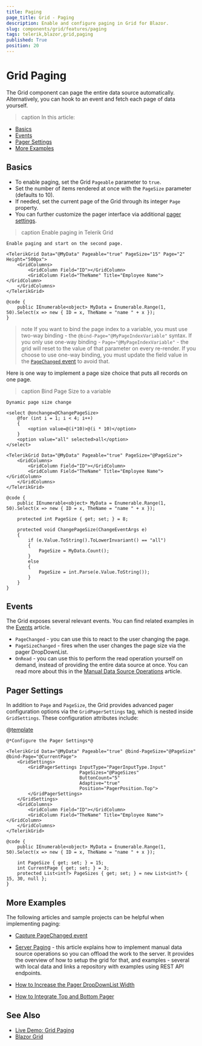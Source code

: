 ```yaml
---
title: Paging
page_title: Grid - Paging
description: Enable and configure paging in Grid for Blazor.
slug: components/grid/features/paging
tags: telerik,blazor,grid,paging
published: True
position: 20
---
```


# Grid Paging

The Grid component can page the entire data source automatically. Alternatively, you can hook to an event and fetch each page of data yourself.

>caption In this article:

* [Basics](#basics)
* [Events](#events)
* [Pager Settings](#pager-settings)
* [More Examples](#more-examples)


## Basics

* To enable paging, set the Grid `Pageable` parameter to `true`.
* Set the number of items rendered at once with the `PageSize` parameter (defaults to 10).
* If needed, set the current page of the Grid through its integer `Page` property.
* You can further customize the pager interface via additional [pager settings](#pager-settings).

>caption Enable paging in Telerik Grid

````RAZOR
Enable paging and start on the second page.

<TelerikGrid Data="@MyData" Pageable="true" PageSize="15" Page="2" Height="500px">
	<GridColumns>
		<GridColumn Field="ID"></GridColumn>
		<GridColumn Field="TheName" Title="Employee Name"></GridColumn>
	</GridColumns>
</TelerikGrid>

@code {
	public IEnumerable<object> MyData = Enumerable.Range(1, 50).Select(x => new { ID = x, TheName = "name " + x });
}
````

>note If you want to bind the page index to a variable, you must use two-way binding - the `@bind-Page="@MyPageIndexVariable"` syntax. If you only use one-way binding -  `Page="@MyPageIndexVariable"` - the grid will reset to the value of that parameter on every re-render. If you choose to use one-way binding, you must update the field value in the [`PageChanged` event](slug://grid-events#pagechanged) to avoid that.

Here is one way to implement a page size choice that puts all records on one page.

>caption Bind Page Size to a variable

````RAZOR
Dynamic page size change

<select @onchange=@ChangePageSize>
	@for (int i = 1; i < 4; i++)
	{
		<option value=@(i*10)>@(i * 10)</option>
	}
	<option value="all" selected>all</option>
</select>

<TelerikGrid Data="@MyData" Pageable="true" PageSize="@PageSize">
	<GridColumns>
		<GridColumn Field="ID"></GridColumn>
		<GridColumn Field="TheName" Title="Employee Name"></GridColumn>
	</GridColumns>
</TelerikGrid>

@code {
	public IEnumerable<object> MyData = Enumerable.Range(1, 50).Select(x => new { ID = x, TheName = "name " + x });

	protected int PageSize { get; set; } = 8;

	protected void ChangePageSize(ChangeEventArgs e)
	{
		if (e.Value.ToString().ToLowerInvariant() == "all")
		{
			PageSize = MyData.Count();
		}
		else
		{
			PageSize = int.Parse(e.Value.ToString());
		}
	}
}
````

## Events

The Grid exposes several relevant events. You can find related examples in the [Events](slug://grid-events) article.

* `PageChanged` - you can use this to react to the user changing the page.
* `PageSizeChanged` - fires when the user changes the page size via the pager DropDownList.
* `OnRead` - you can use this to perform the read operation yourself on demand, instead of providing the entire data source at once. You can read more about this in the [Manual Data Source Operations](slug://components/grid/manual-operations) article.

## Pager Settings  

In addition to `Page` and `PageSize`, the Grid provides advanced pager configuration options via the `GridPagerSettings` tag, which is nested inside `GridSettings`. These configuration attributes include:

@[template](/_contentTemplates/common/pager-settings.md#pager-settings)

````RAZOR
@*Configure the Pager Settings*@

<TelerikGrid Data="@MyData" Pageable="true" @bind-PageSize="@PageSize" @bind-Page="@CurrentPage">
    <GridSettings>
        <GridPagerSettings InputType="PagerInputType.Input"
                           PageSizes="@PageSizes"
                           ButtonCount="5"
                           Adaptive="true"
                           Position="PagerPosition.Top">
        </GridPagerSettings>
    </GridSettings>
    <GridColumns>
        <GridColumn Field="ID"></GridColumn>
        <GridColumn Field="TheName" Title="Employee Name"></GridColumn>
    </GridColumns>
</TelerikGrid>

@code {
    public IEnumerable<object> MyData = Enumerable.Range(1, 50).Select(x => new { ID = x, TheName = "name " + x });

    int PageSize { get; set; } = 15;
    int CurrentPage { get; set; } = 3;
    protected List<int?> PageSizes { get; set; } = new List<int?> { 15, 30, null };
}
````

## More Examples

The following articles and sample projects can be helpful when implementing paging:

* [Capture PageChanged event](slug://grid-events#pagechanged)

* [Server Paging](slug://components/grid/manual-operations) - this article explains how to implement manual data source operations so you can offload the work to the server. It provides the overview of how to setup the grid for that, and examples - several with local data and links a repository with examples using REST API endpoints.

* [How to Increase the Pager DropDownList Width](slug://pager-kb-dropdown-width)

* [How to Integrate Top and Bottom Pager](https://demos.telerik.com/blazor-ui/pager/integration)

## See Also

  * [Live Demo: Grid Paging](https://demos.telerik.com/blazor-ui/grid/paging)
  * [Blazor Grid](slug://grid-overview)
